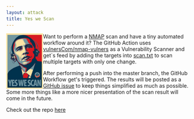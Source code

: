 ```yaml
---
layout: attack
title: Yes we Scan
---
```


<img height="150" align="left" src="https://github.com/BenjiTrapp/yes-we-scan/raw/main/static/yws.jpg" > Want to perform a [NMAP](https://nmap.org) scan and have a tiny automated workflow around it? The GitHub Action uses [vulnersCom/nmap-vulners](https://github.com/vulnersCom/nmap-vulners) as a Vulnerability Scanner and get`s feed by adding the targets into [scan.txt](https://github.com/BenjiTrapp/yes-we-scan/blob/main/containerfiles/scan.txt) to scan multiple targets with only one change.  

After performing a push into the master branch, the GitHub Workflow get's triggered. The results will be posted as a [GitHub issue](https://github.com/BenjiTrapp/yes-we-scan/issues) to keep things simplified as much as possible. Some more things like a more nicer presentation of the scan result will come in the future.

Check out the repo [here](https://github.com/BenjiTrapp/yes-we-scan/)
